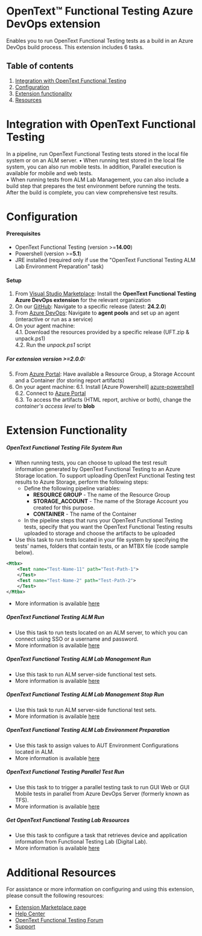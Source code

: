# OpenText™ Functional Testing Azure DevOps extension
Enables you to run OpenText Functional Testing tests as a build in an Azure DevOps build process. This extension includes 6 tasks.
## Table of contents
1. [Integration with OpenText Functional Testing](#Integration-with-OpenText-Functional-Testing)
2. [Configuration](#Configuration)
3. [Extension functionality](#Extension-functionality)
4. [Resources](#Additional-resources)

# Integration with OpenText Functional Testing
In a pipeline, run OpenText Functional Testing tests stored in the local file system or on an ALM server.
• When running test stored in the local file system, you can also run mobile tests. In addition, Parallel execution is available for mobile and web tests.    
• When running tests from ALM Lab Management, you can also include a build step that prepares the test environment before running the tests.    
After the build is complete, you can view comprehensive test results. 
#  Configuration
#### Prerequisites
- OpenText Functional Testing (version >=**14.00**)
- Powershell (version >=**5.1**)
- JRE installed (required only if use the "OpenText Functional Testing ALM Lab Environment Preparation" task)

#### Setup
1. From [Visual Studio Marketplace][marketplace]: Install the **OpenText Functional Testing Azure DevOps extension** for the relevant organization
2. On our [GitHub][repository]: Navigate to a specific release (latest: **24.2.0**)
3. From [Azure DevOps][azure-devops]: Navigate to **agent pools** and set up an agent (interactive or run as a service) 
4. On your agent machine:    
4.1. Download the resources provided by a specific release (UFT.zip & unpack.ps1)    
4.2. Run the *unpack.ps1* script    

##### For extension version >=**2.0.0**:
5. From [Azure Portal][azure-portal]: Have available a Resource Group, a Storage Account and a Container (for storing report artifacts)
6. On your agent machine:
6.1. Install [Azure Powershell] [azure-powershell]    
6.2. Connect to [Azure Portal][azure-connect]    
6.3. To access the artifacts (HTML report, archive or both), change the *container's access level* to **blob**

# Extension Functionality
##### OpenText Functional Testing File System Run
- When running tests, you can choose to upload the test result information generated by OpenText Functional Testing to an Azure Storage location. To support uploading OpenText Functional Testing test results to Azure Storage, perform the following steps:
  - Define the following pipeline variables:
    - **RESOURCE GROUP** - The name of the Resource Group
    - **STORAGE_ACCOUNT** - The name of the Storage Account you created for this purpose.
    - **CONTAINER** - The name of the Container
  - In the pipeline steps that runs your OpenText Functional Testing tests, specify that you want the OpenText Functional Testing results uploaded to storage and choose the artifacts to be uploaded
- Use this task to run tests located in your file system by specifying the tests' names, folders that contain tests, or an MTBX file (code sample below).
``` xml 
<Mtbx>
    <Test name="Test-Name-11" path="Test-Path-1">
    </Test>
    <Test name="Test-Name-2" path="Test-Path-2">
    </Test>
</Mtbx>
```
- More information is available [here][fs-docs]

##### OpenText Functional Testing ALM Run
- Use this task to run tests located on an ALM server, to which you can connect using SSO or a username and password.
- More information is available [here][alm-docs]

##### OpenText Functional Testing ALM Lab Management Run
- Use this task to run ALM server-side functional test sets.
- More information is available [here][alm-lab-docs]

##### OpenText Functional Testing ALM Lab Management Stop Run
- Use this task to run ALM server-side functional test sets.
- More information is available [here][stop-alm-lab-docs]

##### OpenText Functional Testing ALM Lab Environment Preparation
- Use this task to assign values to AUT Environment Configurations located in ALM.
- More information is available [here][alm-env-docs]

##### OpenText Functional Testing Parallel Test Run
- Use this task to  to trigger a parallel testing task to run GUI Web or GUI Mobile tests in parallel from Azure DevOps Server (formerly known as TFS).
- More information is available [here][parallel-docs]

##### Get OpenText Functional Testing Lab Resources
- Use this task to configure a task that retrieves device and application information from Functional Testing Lab (Digital Lab).
- More information is available [here][get-digital-lab-resources]

# Additional Resources
For assistance or more information on configuring and using this extension, please consult the following resources:
- [Extension Marketplace page][marketplace]
- [Help Center][docs]
- [OpenText Functional Testing Forum][forum]
- [Support][support]

[//]: # (References)
   [docs]:<https://admhelp.microfocus.com/uft/en/latest/UFT_Help/Content/UFT_Tools/Azure_DevOps_Extension/uft-azure-devops.htm>
   [forum]:<https://community.microfocus.com/adtd/uft/f/sws-fun_test_sf/>
   [support]:<https://softwaresupport.softwaregrp.com/>
   [repository]:<https://github.com/MicroFocus/ADM-TFS-Extension/>
   [marketplace]:<https://marketplace.visualstudio.com/items?itemName=uftpublisher.UFT-Azure-extension>
   [fs-docs]:<https://admhelp.microfocus.com/uft/en/latest/UFT_Help/Content/UFT_Tools/Azure_DevOps_Extension/uft-azure-devops-run-local.htm>
   [alm-docs]:<https://admhelp.microfocus.com/uft/en/latest/UFT_Help/Content/UFT_Tools/Azure_DevOps_Extension/uft-azure-devops-run-alm.htm>
   [alm-lab-docs]:<https://admhelp.microfocus.com/uft/en/latest/UFT_Help/Content/UFT_Tools/Azure_DevOps_Extension/uft-azure-devops-run-alm-lm.htm#mt-item-1>
   [stop-alm-lab-docs]:<https://admhelp.microfocus.com/uft/en/latest/UFT_Help/Default.htm#cshid=azure-stop-run>
   [alm-env-docs]:<https://admhelp.microfocus.com/uft/en/latest/UFT_Help/Content/UFT_Tools/Azure_DevOps_Extension/uft-azure-devops-run-alm-lm.htm#mt-item-0>
   [azure-devops]:<https://dev.azure.com/>
   [azure-portal]:<http://portal.azure.com/>
   [azure-powershell]:<https://docs.microsoft.com/en-us/powershell/azure/install-az-ps?view=azps-6.0.0>
   [azure-connect]:<https://docs.microsoft.com/en-us/powershell/module/az.accounts/connect-azaccount?view=azps-6.0.0>
   [parallel-docs]:<https://admhelp.microfocus.com/uft/en/latest/UFT_Help/Content/UFT_Tools/Azure_DevOps_Extension/uft-azure-devops-trigger-parallel-run.htm>
   [get-digital-lab-resources]:<https://admhelp.microfocus.com/uft/en/latest/UFT_Help/Content/UFT_Tools/Azure_DevOps_Extension/uft-azure-devops-getresources.htm>